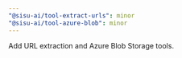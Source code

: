 ```yaml
---
"@sisu-ai/tool-extract-urls": minor
"@sisu-ai/tool-azure-blob": minor
---
```


Add URL extraction and Azure Blob Storage tools.
